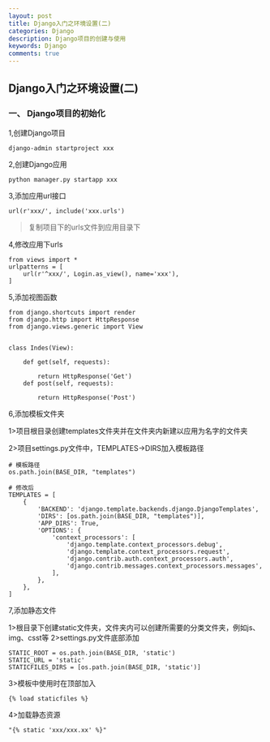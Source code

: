 ```yaml
---
layout: post
title: Django入门之环境设置(二)
categories: Django
description: Django项目的创建与使用
keywords: Django
comments: true
---
```



## Django入门之环境设置(二)

### 一、 Django项目的初始化

1,创建Django项目

```
django-admin startproject xxx
```

2,创建Django应用

```
python manager.py startapp xxx
```

3,添加应用url接口

```
url(r'xxx/', include('xxx.urls')
```

> 复制项目下的urls文件到应用目录下

4,修改应用下urls

```
from views import *
urlpatterns = [
    url(r'^xxx/', Login.as_view(), name='xxx'),
]
```

5,添加视图函数

```
from django.shortcuts import render
from django.http import HttpResponse
from django.views.generic import View


class Indes(View):

    def get(self, requests):

        return HttpResponse('Get')
    def post(self, requests):

        return HttpResponse('Post')
```

6,添加模板文件夹

1>项目根目录创建templates文件夹并在文件夹内新建以应用为名字的文件夹

2>项目settings.py文件中，TEMPLATES-&gt;DIRS加入模板路径

```
# 模板路径
os.path.join(BASE_DIR, "templates")

# 修改后
TEMPLATES = [
    {
        'BACKEND': 'django.template.backends.django.DjangoTemplates',
        'DIRS': [os.path.join(BASE_DIR, "templates")],
        'APP_DIRS': True,
        'OPTIONS': {
            'context_processors': [
                'django.template.context_processors.debug',
                'django.template.context_processors.request',
                'django.contrib.auth.context_processors.auth',
                'django.contrib.messages.context_processors.messages',
            ],
        },
    },
]
```

7,添加静态文件

1>根目录下创建static文件夹，文件夹内可以创建所需要的分类文件夹，例如js、img、csst等
2>settings.py文件底部添加
```
STATIC_ROOT = os.path.join(BASE_DIR, 'static')
STATIC_URL = 'static'
STATICFILES_DIRS = [os.path.join(BASE_DIR, 'static')]
```
3>模板中使用时在顶部加入
```
{% load staticfiles %}
```
4>加载静态资源
```
"{% static 'xxx/xxx.xx' %}"
```



